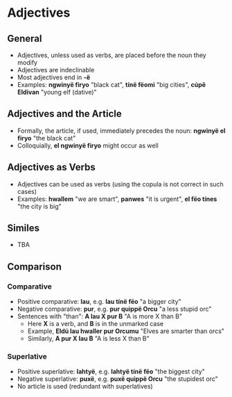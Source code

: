 # Adjectives

## General

+ Adjectives, unless used as verbs, are placed before the noun they modify
+ Adjectives are indeclinable
+ Most adjectives end in **-ë**
+ Examples: **ngwinyë firyo** "black cat", **tínë fëomi** "big cities", **cúpë Eldivan** "young elf (dative)"

## Adjectives and the Article

+ Formally, the article, if used, immediately precedes the noun: **ngwinyë el firyo** "the black cat"
+ Colloquially, **el ngwinyë firyo** might occur as well

## Adjectives as Verbs

+ Adjectives can be used as verbs (using the copula is not correct in such cases)
+ Examples: **hwallem** "we are smart", **panwes** "it is urgent", **el fëo tínes** "the city is big"

## Similes

+ TBA

## Comparison

### Comparative

+ Positive comparative: **lau**, e.g. **lau tínë fëo** "a bigger city"
+ Negative comparative: **pur**, e.g. **pur quippë Orcu** "a less stupid orc"
+ Sentences with "than": **A lau X pur B** "A is more X than B"
  + Here **X** is a verb, and **B** is in the unmarked case
  + Example, **Eldú lau hwaller pur Orcumu** "Elves are smarter than orcs"
  + Similarly, **A pur X lau B** "A is less X than B"

### Superlative

+ Positive superlative: **lahtyë**, e.g. **lahtyë tínë fëo** "the biggest city"
+ Negative superlative: **puxë**, e.g. **puxë quippë Orcu** "the stupidest orc"
+ No article is used (redundant with superlatives)
